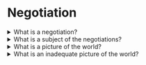 # Negotiation

<details>
  <summary>What is a negotiation?</summary>

Negotiation is a dialogue between two or more people or parties to reach the desired outcome regarding one or more issues of conflict. It is an interaction between entities who aspire to agree on matters of mutual interest. The agreement can be beneficial for all or some of the parties involved. The negotiators should establish their own needs and wants while also seeking to understand the wants and needs of others involved to increase their chances of closing deals, avoiding conflicts, forming relationships with other parties, or maximizing mutual gains.

</details>

<details>
  <summary>What is a subject of the negotiations?</summary>

The subject of negotiations may be the terms of the transaction or agreement on the deadline for the implementation of a particular task, the conditions for the implementation of this task. It may be some other agreements that are important for both one and the other side.

</details>

<details>
  <summary>What is a picture of the world?</summary>

A picture of the world is a subjective representation of a person about the world, a particular situation, the behavior or values of other people in it.

</details>

<details>
  <summary>What is an inadequate picture of the world?</summary>

An inadequate picture of the world is a measure of the unexpected that you encounter in negotiations.

</details>
